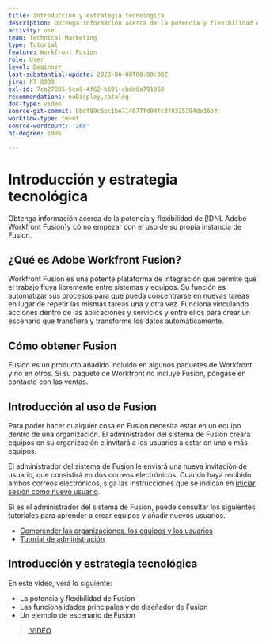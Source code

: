 ```yaml
---
title: Introducción y estrategia tecnológica
description: Obtenga información acerca de la potencia y flexibilidad de [!DNL Adobe Workfront Fusion]y cómo empezar con el uso de su propia instancia de Fusion.
activity: use
team: Technical Marketing
type: Tutorial
feature: Workfront Fusion
role: User
level: Beginner
last-substantial-update: 2023-06-08T00:00:00Z
jira: KT-8999
exl-id: 7ca27805-5ca8-4f62-b691-cbdd6a791060
recommendations: noDisplay,catalog
doc-type: video
source-git-commit: bbdf99c6bc1be714077fd94fc3f8325394de36b3
workflow-type: tm+mt
source-wordcount: '268'
ht-degree: 100%

---
```


# Introducción y estrategia tecnológica

Obtenga información acerca de la potencia y flexibilidad de [!DNL Adobe Workfront Fusion]y cómo empezar con el uso de su propia instancia de Fusion.

## ¿Qué es Adobe Workfront Fusion?

Workfront Fusion es una potente plataforma de integración que permite que el trabajo fluya libremente entre sistemas y equipos. Su función es automatizar sus procesos para que pueda concentrarse en nuevas tareas en lugar de repetir las mismas tareas una y otra vez. Funciona vinculando acciones dentro de las aplicaciones y servicios y entre ellos para crear un escenario que transfiera y transforme los datos automáticamente.

## Cómo obtener Fusion

Fusion es un producto añadido incluido en algunos paquetes de Workfront y no en otros. Si su paquete de Workfront no incluye Fusion, póngase en contacto con las ventas.

## Introducción al uso de Fusion

Para poder hacer cualquier cosa en Fusion necesita estar en un equipo dentro de una organización. El administrador del sistema de Fusion creará equipos en su organización e invitará a los usuarios a estar en uno o más equipos.

El administrador del sistema de Fusion le enviará una nueva invitación de usuario, que consistirá en dos correos electrónicos. Cuando haya recibido ambos correos electrónicos, siga las instrucciones que se indican en [Iniciar sesión como nuevo usuario](https://experienceleague.adobe.com/docs/workfront-learn/tutorials-workfront/fusion/welcome-to-workfront-fusion/log-in-as-a-new-user.html?lang=es).

Si es el administrador del sistema de Fusion, puede consultar los siguientes tutoriales para aprender a crear equipos y añadir nuevos usuarios.

* [Comprender las organizaciones, los equipos y los usuarios](https://experienceleague.adobe.com/docs/workfront-learn/tutorials-workfront/fusion/workfront-fusion-administration/understand-organizations-teams-and-users.html?lang=es)
* [Tutorial de administración](https://experienceleague.adobe.com/docs/workfront-learn/tutorials-workfront/fusion/workfront-fusion-administration/administration-walkthrough.html?lang=es)

## Introducción y estrategia tecnológica

En este vídeo, verá lo siguiente:

* La potencia y flexibilidad de Fusion
* Las funcionalidades principales y de diseñador de Fusion
* Un ejemplo de escenario de Fusion

>[!VIDEO](https://video.tv.adobe.com/v/335259/?quality=12&learn=on&enablevpops=1)
